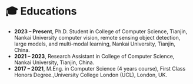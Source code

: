 # 🎓 Educations
- **2023 – Present**, Ph.D. Student in College of Computer Science, Tianjin, Nankai University computer vision, remote sensing object detection, large models, and multi-modal learning, Nankai University, Tianjin, China.
- **2021 – 2023**, Research Assistant in College of Computer Science, Nankai University, Tianjin, China.
- **2017 – 2021**, M.Eng. in Computer Science (4 years course), First Class Honors Degree.,University College London (UCL), London, UK.